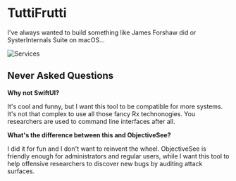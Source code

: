 # TuttiFrutti

I've always wanted to build something like James Forshaw did or SysterInternals Suite on macOS...

![Services](Screenshots/Services.png)

## Never Asked Questions

**Why not SwiftUI?**

It's cool and funny, but I want this tool to be compatible for more systems. It's not that complex to use all those fancy Rx technonogies. You researchers are used to command line interfaces after all.

**What's the difference between this and ObjectiveSee?**

I did it for fun and I don't want to reinvent the wheel. ObjectiveSee is friendly enough for administrators and regular users, while I want this tool to help offensive researchers to discover new bugs by auditing attack surfaces.
